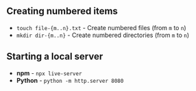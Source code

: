 ## Creating numbered items

- `touch file-{m..n}.txt` - Create numbered files (from `m` to `n`)
- `mkdir dir-{m..n}` - Create numbered directories (from `m` to `n`)

## Starting a local server

- **npm** - `npx live-server`
- **Python** - `python -m http.server 8080`
